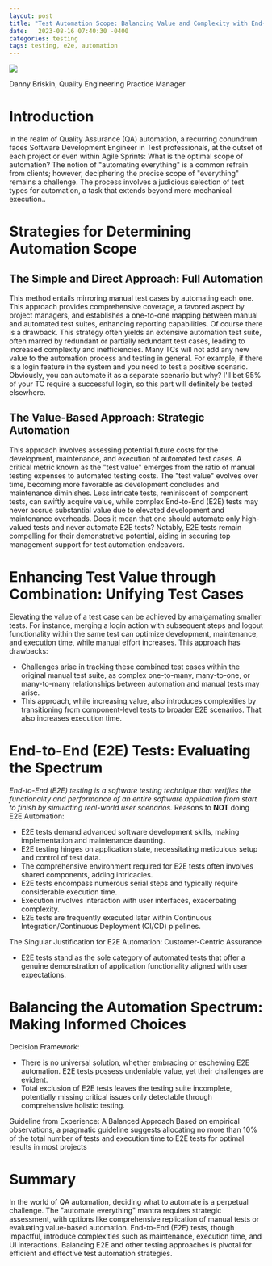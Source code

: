 ```yaml
---
layout: post
title: "Test Automation Scope: Balancing Value and Complexity with End-to-End Testing"
date:   2023-08-16 07:40:30 -0400
categories: testing 
tags: testing, e2e, automation
---
```

![](/images/hidden_images.jpg)

Danny Briskin, Quality Engineering Practice Manager


# Introduction
In the realm of Quality Assurance (QA) automation, a recurring conundrum faces Software Development Engineer in Test professionals, at the outset of each project or even within Agile Sprints: What is the optimal scope of automation? The notion of "automating everything" is a common refrain from clients; however, deciphering the precise scope of "everything" remains a challenge. The process involves a judicious selection of test types for automation, a task that extends beyond mere mechanical execution.. 

# Strategies for Determining Automation Scope
## The Simple and Direct Approach: Full Automation
This method entails mirroring manual test cases by automating each one. This approach provides comprehensive coverage, a favored aspect by project managers, and establishes a one-to-one mapping between manual and automated test suites, enhancing reporting capabilities.
Of course there is a drawback. This strategy often yields an extensive automation test suite, often marred by redundant or partially redundant test cases, leading to increased complexity and inefficiencies. Many TCs will not add any new value to the automation process and testing in general. For example, if there is a login feature in the system and you need to test a positive scenario. Obviously, you can automate it as a separate scenario but why? I'll bet 95% of your TC require a successful login, so this part will definitely be tested elsewhere.

## The Value-Based Approach: Strategic Automation
This approach involves assessing potential future costs for the development, maintenance, and execution of automated test cases. A critical metric known as the "test value" emerges from the ratio of manual testing expenses to automated testing costs. The "test value" evolves over time, becoming more favorable as development concludes and maintenance diminishes. Less intricate tests, reminiscent of component tests, can swiftly acquire value, while complex End-to-End (E2E) tests may never accrue substantial value due to elevated development and maintenance overheads.
Does it mean that one should automate only high-valued tests and never automate E2E tests?
Notably, E2E tests remain compelling for their demonstrative potential, aiding in securing top management support for test automation endeavors.

# Enhancing Test Value through Combination: Unifying Test Cases
Elevating the value of a test case can be achieved by amalgamating smaller tests. For instance, merging a login action with subsequent steps and logout functionality within the same test can optimize development, maintenance, and execution time, while manual effort increases.
This approach has drawbacks:
* Challenges arise in tracking these combined test cases within the original manual test suite, as complex one-to-many, many-to-one, or many-to-many relationships between automation and manual tests may arise.
* This approach, while increasing value, also introduces complexities by transitioning from component-level tests to broader E2E scenarios. That also increases execution time.

# End-to-End (E2E) Tests: Evaluating the Spectrum
*End-to-End (E2E) testing is a software testing technique that verifies the functionality and performance of an entire software application from start to finish by simulating real-world user scenarios.*
Reasons to **NOT** doing E2E Automation:
* E2E tests demand advanced software development skills, making implementation and maintenance daunting.
* E2E testing hinges on application state, necessitating meticulous setup and control of test data.
* The comprehensive environment required for E2E tests often involves shared components, adding intricacies.
* E2E tests encompass numerous serial steps and typically require considerable execution time.
* Execution involves interaction with user interfaces, exacerbating complexity.
* E2E tests are frequently executed later within Continuous Integration/Continuous Deployment (CI/CD) pipelines.
 
The Singular Justification for E2E Automation: Customer-Centric Assurance
* E2E tests stand as the sole category of automated tests that offer a genuine demonstration of application functionality aligned with user expectations.

# Balancing the Automation Spectrum: Making Informed Choices
Decision Framework:
* There is no universal solution, whether embracing or eschewing E2E automation. E2E tests possess undeniable value, yet their challenges are evident.
* Total exclusion of E2E tests leaves the testing suite incomplete, potentially missing critical issues only detectable through comprehensive holistic testing.

Guideline from Experience: A Balanced Approach
Based on empirical observations, a pragmatic guideline suggests allocating no more than 10% of the total number of tests and execution time to E2E tests for optimal results in most projects

# Summary

In the world of QA automation, deciding what to automate is a perpetual challenge. The "automate everything" mantra requires strategic assessment, with options like comprehensive replication of manual tests or evaluating value-based automation. End-to-End (E2E) tests, though impactful, introduce complexities such as maintenance, execution time, and UI interactions. Balancing E2E and other testing approaches is pivotal for efficient and effective test automation strategies.
